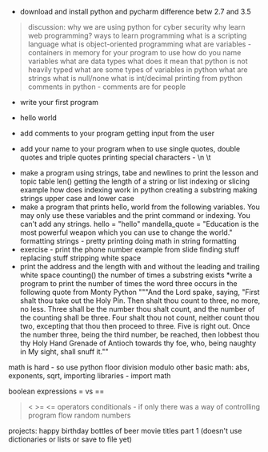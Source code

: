 * download and install python and pycharm
difference betw 2.7 and 3.5
> discussion:
why we are using python for cyber security
why learn web programming?
ways to learn programming 
what is a scripting language
what is object-oriented programming
what are variables - containers in memory for your program to use
how do you name variables
what are data types
what does it mean that python is not heavily typed
what are some types of variables in python 
what are strings
what is null/none
what is int/decimal
printing from python
comments in python - comments are for people
* write your first program
 - hello world
* add comments to your program 
getting input from the user
 - add your name to your program
when to use single quotes, double quotes and triple quotes
printing special characters - \n \t
* make a program using strings, tabe and newlines to print the lesson and topic table
len() getting the length of a string or list
indexing or slicing example
how does indexing work in python
creating a substring
making strings upper case and lower case
* make a program that prints hello, world from the following variables. You may only use these variables and the print command or indexing. You can't add any strings.
hello = "hello"
mandella_quote = "Education is the most powerful weapon which you can use to change the world."
formatting strings - pretty printing
doing math in string formatting
* exercise - print the phone number example from slide
finding stuff 
replacing stuff
stripping white space
* print the address and the length with and without the leading and trailing white space
counting() the number of times a substring exists
 *write a program to print the number of times the word three occurs in the following quote from Monty Python
"""And the Lord spake, saying, "First shalt thou take out the Holy Pin. Then shalt thou count to three, no more, no less. Three shall be the number thou shalt count, and the number of the counting shall be three. Four shalt thou not count, neither count thou two, excepting that thou then proceed to three. Five is right out. Once the number three, being the third number, be reached, then lobbest thou thy Holy Hand Grenade of Antioch towards thy foe, who, being naughty in My sight, shall snuff it.""

math is hard - so use python
floor division
modulo
other basic math: abs, exponents, sqrt, 
importing libraries - import math


boolean expressions
= vs ==
> < >= <= operators
conditionals - if only there was a way of controlling program flow
random numbers

projects:
happy birthday
bottles of beer
movie titles part 1 (doesn't use dictionaries or lists or save to file yet)